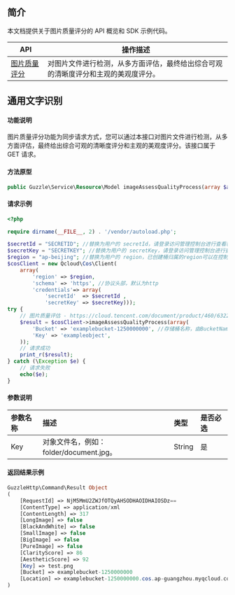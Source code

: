 ## 简介

本文档提供关于图片质量评分的 API 概览和 SDK 示例代码。

| API           | 操作描述                 |
| ------------- |  ---------------------- |
| [图片质量评分](https://cloud.tencent.com/document/product/460/63228) | 对图片文件进行检测，从多方面评估，最终给出综合可观的清晰度评分和主观的美观度评分。 |

## 通用文字识别

#### 功能说明

图片质量评分功能为同步请求方式，您可以通过本接口对图片文件进行检测，从多方面评估，最终给出综合可观的清晰度评分和主观的美观度评分。该接口属于 GET 请求。

#### 方法原型

```php
public Guzzle\Service\Resource\Model imageAssessQualityProcess(array $args = array());
```

#### 请求示例

```php
<?php

require dirname(__FILE__, 2) . '/vendor/autoload.php';

$secretId = "SECRETID"; //替换为用户的 secretId，请登录访问管理控制台进行查看和管理，https://console.cloud.tencent.com/cam/capi
$secretKey = "SECRETKEY"; //替换为用户的 secretKey，请登录访问管理控制台进行查看和管理，https://console.cloud.tencent.com/cam/capi
$region = "ap-beijing"; //替换为用户的 region，已创建桶归属的region可以在控制台查看，https://console.cloud.tencent.com/cos5/bucket
$cosClient = new Qcloud\Cos\Client(
    array(
        'region' => $region,
        'schema' => 'https', //协议头部，默认为http
        'credentials'=> array(
            'secretId'  => $secretId ,
            'secretKey' => $secretKey)));
try {
    // 图片质量评估 - https://cloud.tencent.com/document/product/460/63228
    $result = $cosClient->imageAssessQualityProcess(array(
        'Bucket' => 'examplebucket-1250000000', //存储桶名称，由BucketName-Appid 组成，可以在COS控制台查看 https://console.cloud.tencent.com/cos5/bucket
        'Key' => 'exampleobject',
    ));
    // 请求成功
    print_r($result);
} catch (\Exception $e) {
    // 请求失败
    echo($e);
}
```

#### 参数说明

| 参数名称          | 描述                                                         | 类型    | 是否必选 |
| :---------------- | :----------------------------------------------------------- | :------ | :------- |
| Key               | 对象文件名，例如：folder/document.jpg。                      | String  | 是       |

#### 返回结果示例

```php
GuzzleHttp\Command\Result Object
(
    [RequestId] => NjM5MmU2ZWJfOTQyAHSODHAOIDHAIOSDz==
    [ContentType] => application/xml
    [ContentLength] => 317
    [LongImage] => false
    [BlackAndWhite] => false
    [SmallImage] => false
    [BigImage] => false
    [PureImage] => false
    [ClarityScore] => 86
    [AestheticScore] => 92
    [Key] => test.png
    [Bucket] => examplebucket-1250000000
    [Location] => examplebucket-1250000000.cos.ap-guangzhou.myqcloud.com/test.png
)
```

